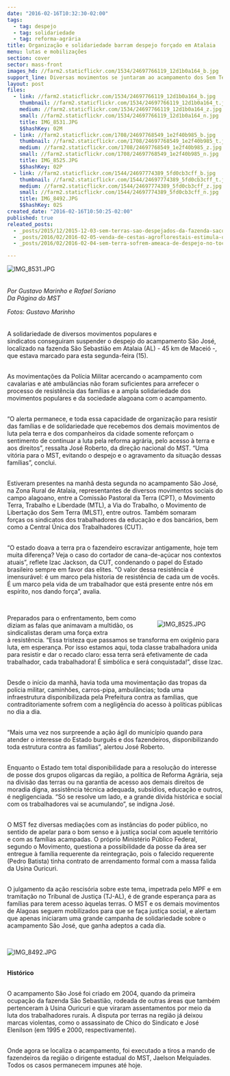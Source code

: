 ```yaml
---
date: "2016-02-16T10:32:30-02:00"
tags:
  - tag: despejo
  - tag: solidariedade
  - tag: reforma-agrária
title: Organização e solidariedade barram despejo forçado em Atalaia
menu: lutas e mobilizações
section: cover
sector: mass-front
images_hd: //farm2.staticflickr.com/1534/24697766119_12d1b0a164_b.jpg
support_line: Diversas movimentos se juntaram ao acampamento dos Sem Terra e impediram que a polícia militar realizasse o despejo das famílias.
layout: post
files:
  - link: //farm2.staticflickr.com/1534/24697766119_12d1b0a164_b.jpg
    thumbnail: //farm2.staticflickr.com/1534/24697766119_12d1b0a164_t.jpg
    medium: //farm2.staticflickr.com/1534/24697766119_12d1b0a164_z.jpg
    small: //farm2.staticflickr.com/1534/24697766119_12d1b0a164_n.jpg
    title: IMG_8531.JPG
    $$hashKey: 02M
  - link: //farm2.staticflickr.com/1708/24697768549_1e2f40b985_b.jpg
    thumbnail: //farm2.staticflickr.com/1708/24697768549_1e2f40b985_t.jpg
    medium: //farm2.staticflickr.com/1708/24697768549_1e2f40b985_z.jpg
    small: //farm2.staticflickr.com/1708/24697768549_1e2f40b985_n.jpg
    title: IMG_8525.JPG
    $$hashKey: 02P
  - link: //farm2.staticflickr.com/1544/24697774389_5fd0cb3cff_b.jpg
    thumbnail: //farm2.staticflickr.com/1544/24697774389_5fd0cb3cff_t.jpg
    medium: //farm2.staticflickr.com/1544/24697774389_5fd0cb3cff_z.jpg
    small: //farm2.staticflickr.com/1544/24697774389_5fd0cb3cff_n.jpg
    title: IMG_8492.JPG
    $$hashKey: 02S
created_date: "2016-02-16T10:50:25-02:00"
published: true
releated_posts:
  - _posts/2015/12/2015-12-03-sem-terras-sao-despejados-da-fazenda-saco-do-ceu-em-nova-andradina.md
  - _posts/2016/02/2016-02-05-venda-de-cestas-agroflorestais-estimula-o-cultivo-em-saf-s-em-ribeirao-preto.md
  - _posts/2016/02/2016-02-04-sem-terra-sofrem-ameaca-de-despejo-no-tocantins.md

---
```

<p><img alt="IMG_8531.JPG" src="//farm2.staticflickr.com/1534/24697766119_12d1b0a164_b.jpg" /><br />
&nbsp;<br />
<br />
<em>Por Gustavo Marinho e Rafael Soriano<br />
Da P&aacute;gina do&nbsp;MST</em></p>

<p><em><span style="line-height: 20.8px;">Fotos:&nbsp;Gustavo Marinho</span></em></p>

<p><br />
A solidariedade de diversos movimentos populares e sindicatos&nbsp;conseguiram suspender o&nbsp;despejo do acampamento S&atilde;o Jos&eacute;, localizado na fazenda S&atilde;o Sebasti&atilde;o em Atalaia (AL) - 45 km de Macei&oacute; -, que estava marcado&nbsp;para esta segunda-feira (15).</p>

<p><br />
As movimenta&ccedil;&otilde;es da Pol&iacute;cia Militar acercando o acampamento com cavalarias e at&eacute; ambul&acirc;ncias n&atilde;o foram suficientes para arrefecer o processo de resist&ecirc;ncia das fam&iacute;lias e a ampla solidariedade dos movimentos populares e da sociedade alagoana com o acampamento.</p>

<p><br />
&ldquo;O alerta permanece, e toda essa capacidade de organiza&ccedil;&atilde;o para resistir das fam&iacute;lias e de solidariedade que recebemos dos demais movimentos de luta pela terra e dos companheiros da cidade somente refor&ccedil;am o sentimento de continuar a luta pela reforma agr&aacute;ria, pelo acesso &agrave; terra e aos direitos&rdquo;, ressalta Jos&eacute; Roberto, da dire&ccedil;&atilde;o nacional do MST. &ldquo;Uma vit&oacute;ria para o MST, evitando o despejo e o agravamento da situa&ccedil;&atilde;o dessas fam&iacute;lias&rdquo;, conclui.</p>

<p><br />
Estiveram presentes na manh&atilde; desta segunda no acampamento S&atilde;o Jos&eacute;, na Zona Rural de Atalaia, representantes de diversos movimentos sociais do campo alagoano, entre a Comiss&atilde;o Pastoral da Terra (CPT), o Movimento Terra, Trabalho e Liberdade (MTL), a Via do Trabalho, o Movimento de Liberta&ccedil;&atilde;o dos Sem Terra (MLST), entre outros. Tamb&eacute;m somaram for&ccedil;as&nbsp;os sindicatos dos trabalhadores da educa&ccedil;&atilde;o e dos banc&aacute;rios, bem como a Central &Uacute;nica dos Trabalhadores (CUT).</p>

<p><br />
&ldquo;O estado doava a terra pra o fazendeiro escravizar antigamente, hoje tem muita diferen&ccedil;a? Veja o caso do cortador de cana-de-a&ccedil;&uacute;car nos contextos atuais&rdquo;, reflete Izac Jackson, da CUT, condenando o papel do Estado brasileiro sempre em favor das elites. &ldquo;O valor dessa resist&ecirc;ncia &eacute; imensur&aacute;vel: &eacute; um marco pela historia de resist&ecirc;ncia de cada um de voc&ecirc;s. &Eacute; um marco pela vida de um trabalhador que est&aacute; presente entre n&oacute;s em esp&iacute;rito, nos dando for&ccedil;a&rdquo;, avalia.</p>

<p>&nbsp;</p>

<figure class="image" style="float:right"><img alt="IMG_8525.JPG" src="//farm2.staticflickr.com/1708/24697768549_1e2f40b985_b.jpg" />
<figcaption></figcaption>
</figure>

<p>Preparados para o enfrentamento, bem como diziam as falas que animavam a&nbsp;multid&atilde;o, os sindicalistas deram uma for&ccedil;a extra &agrave;&nbsp;resist&ecirc;ncia. &ldquo;Essa tristeza que passamos se transforma em oxig&ecirc;nio para luta, em esperan&ccedil;a. Por isso estamos aqui, toda classe trabalhadora unida para resistir e dar o recado claro: essa terra ser&aacute; efetivamente de cada trabalhador, cada trabalhadora! &Eacute; simb&oacute;lica e ser&aacute; conquistada!&rdquo;, disse&nbsp;Izac.</p>

<p><br />
Desde o in&iacute;cio da manh&atilde;, havia toda uma movimenta&ccedil;&atilde;o das tropas da pol&iacute;cia militar, caminh&otilde;es, carros-pipa, ambul&acirc;ncias;&nbsp;toda uma infraestrutura disponibilizada pela Prefeitura contra as fam&iacute;lias, que contraditoriamente sofrem com a neglig&ecirc;ncia do acesso &agrave;&nbsp;pol&iacute;ticas p&uacute;blicas no dia&nbsp;a&nbsp;dia.</p>

<p><br />
&ldquo;Mais uma vez nos surpreende a a&ccedil;&atilde;o &aacute;gil do munic&iacute;pio quando para atender o interesse do Estado burgu&ecirc;s e dos fazendeiros, disponibilizando toda estrutura contra as fam&iacute;lias&rdquo;, alertou&nbsp;Jos&eacute; Roberto.</p>

<p><br />
Enquanto o Estado tem total disponibilidade para a resolu&ccedil;&atilde;o do interesse de posse dos grupos oligarcas da regi&atilde;o, a pol&iacute;tica de Reforma Agr&aacute;ria, seja na divis&atilde;o das terras&nbsp;ou na garantia de acesso aos demais direitos de moradia digna, assist&ecirc;ncia t&eacute;cnica adequada, subs&iacute;dios, educa&ccedil;&atilde;o e outros, &eacute; negligenciada. &ldquo;S&oacute; se resolve um lado, e a grande d&iacute;vida hist&oacute;rica e social com os trabalhadores vai se acumulando&rdquo;, se indigna Jos&eacute;.</p>

<p><br />
O MST fez diversas media&ccedil;&otilde;es com as inst&acirc;ncias do poder p&uacute;blico, no sentido de apelar para o bom senso e &agrave; justi&ccedil;a social com aquele territ&oacute;rio e com as fam&iacute;lias acampadas. O pr&oacute;prio Minist&eacute;rio P&uacute;blico Federal, segundo o Movimento, questiona a possibilidade da posse da &aacute;rea ser entregue &agrave;&nbsp;fam&iacute;lia requerente da reintegra&ccedil;&atilde;o, pois o falecido requerente (Pedro Batista) tinha contrato de arrendamento formal com a massa falida da Usina Ouricuri.</p>

<p><br />
O julgamento da a&ccedil;&atilde;o rescis&oacute;ria sobre este tema, impetrada pelo MPF e em tramita&ccedil;&atilde;o no Tribunal de Justi&ccedil;a (TJ-AL), &eacute; de grande esperan&ccedil;a para as fam&iacute;lias para terem acesso &agrave;quelas terras. O MST e os demais movimentos de Alagoas seguem mobilizados para que se fa&ccedil;a justi&ccedil;a social, e alertam que apenas iniciaram uma grande campanha de solidariedade sobre&nbsp;o acampamento S&atilde;o Jos&eacute;, que ganha adeptos a cada dia.</p>

<p>&nbsp;</p>

<p><img alt="IMG_8492.JPG" src="//farm2.staticflickr.com/1544/24697774389_5fd0cb3cff_b.jpg" /><br />
&nbsp;</p>

<p><strong>Hist&oacute;rico&nbsp;</strong></p>

<p><br />
O acampamento S&atilde;o Jos&eacute; foi criado em 2004, quando da primeira ocupa&ccedil;&atilde;o da fazenda S&atilde;o Sebasti&atilde;o, rodeada de outras &aacute;reas que tamb&eacute;m pertenceram &agrave; Usina Ouricuri e que viraram assentamentos por meio da luta dos trabalhadores rurais. A disputa por terras na regi&atilde;o&nbsp;j&aacute; deixou marcas violentas, como o assassinato de Chico do Sindicato e Jos&eacute; Elenilson (em 1995 e 2000, respectivamente).</p>

<p><br />
Onde agora se localiza o acampamento, foi executado a tiros a mando de fazendeiros da regi&atilde;o&nbsp;o dirigente estadual do MST, Jaelson Melqu&iacute;ades. Todos os casos permanecem impunes at&eacute; hoje.</p>
